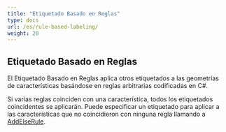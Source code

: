 ```yaml
---
title: "Etiquetado Basado en Reglas"
type: docs
url: /es/rule-based-labeling/
weight: 20
---
```


## **Etiquetado Basado en Reglas**
El Etiquetado Basado en Reglas aplica otros etiquetados a las geometrías de características basándose en reglas arbitrarias codificadas en C#.

Si varias reglas coinciden con una característica, todos los etiquetados coincidentes se aplicarán. Puede especificar un etiquetado para aplicar a las características que no coincidieron con ninguna regla llamando a [AddElseRule](https://reference.aspose.com/gis/net/aspose.gis.rendering.labelings/rulebasedlabeling/methods/addelserule).
